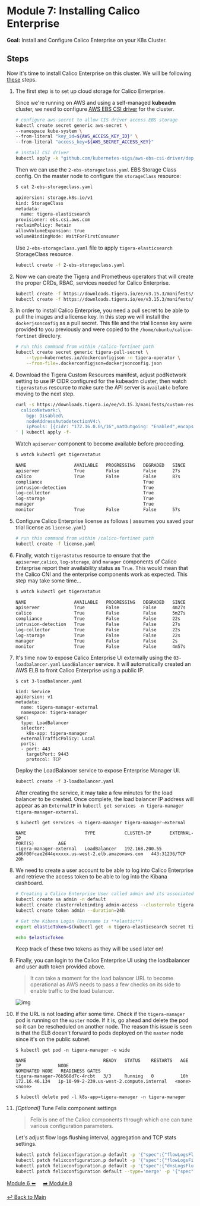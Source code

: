 # Module 7: Installing Calico Enterprise

**Goal:** Install and Configure Calico Enterprise on your K8s Cluster.

## Steps

Now it's time to install Calico Enterprise on this cluster. We will be following [these](https://docs.tigera.io/calico-enterprise/latest/getting-started/install-on-clusters/kubernetes/generic-install) steps.

1. The first step is to set up cloud storage for Calico Enterprise.

    Since we're running on AWS and using a self-managed **kubeadm** cluster, we need to configure [AWS EBS CSI driver](https://github.com/kubernetes-sigs/aws-ebs-csi-driver/blob/master/docs/install.md) for the cluster.

    ```bash
    # configure aws-secret to allow CIS driver access EBS storage
    kubectl create secret generic aws-secret \
    --namespace kube-system \
    --from-literal "key_id=${AWS_ACCESS_KEY_ID}" \
    --from-literal "access_key=${AWS_SECRET_ACCESS_KEY}"

    # install CSI driver
    kubectl apply -k "github.com/kubernetes-sigs/aws-ebs-csi-driver/deploy/kubernetes/overlays/stable/?ref=release-1.17"
    ```

    Then we can use the `2-ebs-storageclass.yaml` EBS Storage Class config. On the master node to configure the `storageClass` resource:

    ```bash
    $ cat 2-ebs-storageclass.yaml

    apiVersion: storage.k8s.io/v1
    kind: StorageClass
    metadata:
      name: tigera-elasticsearch
    provisioner: ebs.csi.aws.com
    reclaimPolicy: Retain
    allowVolumeExpansion: true
    volumeBindingMode: WaitForFirstConsumer
    ```

    Use `2-ebs-storageclass.yaml` file to apply `tigera-elasticsearch` StorageClass resource.

    ```bash
    kubectl create -f 2-ebs-storageclass.yaml
    ```

2. Now we can create the Tigera and Prometheus operators that will create the proper CRDs, RBAC, services needed for Calico Enterprise.

    ```bash
    kubectl create -f https://downloads.tigera.io/ee/v3.15.3/manifests/tigera-operator.yaml
    kubectl create -f https://downloads.tigera.io/ee/v3.15.3/manifests/tigera-prometheus-operator.yaml
    ```

3. In order to install Calico Enterprise, you need a pull secret to be able to pull the images and a license key. In this step we will install the `dockerjsonconfig` as a pull secret. This file and the trial license key were provided to you previously and were copied to the `/home/ubuntu/calico-fortinet` directory.

    ```bash
    # run this command from within /calico-fortinet path
    kubectl create secret generic tigera-pull-secret \
        --type=kubernetes.io/dockerconfigjson -n tigera-operator \
        --from-file=.dockerconfigjson=dockerjsonconfig.json
    ```

4. Download the Tigera Custom Resources manifest, adjust podNetwork setting to use IP CIDR configured for the kubeadm cluster, then watch `tigerastatus` resource to make sure the API server is `available` before moving to the next step.

    ```bash
    curl -s https://downloads.tigera.io/ee/v3.15.3/manifests/custom-resources.yaml | sed -e '/  # registry:.*$/a \
      calicoNetwork:\
        bgp: Disabled\
        nodeAddressAutodetectionV4:\
        ipPools: [{cidr: "172.16.0.0\/16",natOutgoing: "Enabled",encapsulation: "VXLAN"}]\
    ' | kubectl apply -f-
    ```

    Watch `apiserver` component to become available before proceeding.

    ```bash
    $ watch kubectl get tigerastatus

    NAME                  AVAILABLE   PROGRESSING   DEGRADED   SINCE
    apiserver             True        False         False      27s
    calico                True        False         False      87s
    compliance                                      True       
    intrusion-detection                             True       
    log-collector                                   True       
    log-storage                                     True       
    manager                                         True       
    monitor               True        False         False      57s

    ```

5. Configure Calico Enterprise license as follows ( assumes you saved your trial license as `license.yaml`)

    ```bash
    # run this command from within /calico-fortinet path
    kubectl create -f license.yaml
    ```

6. Finally, watch `tigerastatus` resource to ensure that the `apiserver`,`calico`, `log-storage`, and `manager` components of Calico Enterprise report their availability status as `True`. This would mean that the Calico CNI and the enterprise components work as expected. This step may take some time...

    ```bash
    $ watch kubectl get tigerastatus

    NAME                  AVAILABLE   PROGRESSING   DEGRADED   SINCE
    apiserver             True        False         False      4m27s
    calico                True        False         False      5m27s
    compliance            True        False         False      22s
    intrusion-detection   True        False         False      27s
    log-collector         True        False         False      22s
    log-storage           True        False         False      22s
    manager               True        False         False      2s
    monitor               True        False         False      4m57s
    ```

7. It's time now to expose Calico Enterprise UI externally using the `03-loadbalancer.yaml` `LoadBalancer` service. It will automatically created an AWS ELB to front Calico Enterprise using a public IP.

    ```text
    $ cat 3-loadbalancer.yaml

    kind: Service
    apiVersion: v1
    metadata:
      name: tigera-manager-external
      namespace: tigera-manager
    spec:
      type: LoadBalancer
      selector:
        k8s-app: tigera-manager
      externalTrafficPolicy: Local
      ports:
      - port: 443
        targetPort: 9443
        protocol: TCP
    ```

    Deploy the LoadBalancer service to expose Enterprise Manager UI.

    ```bash
    kubectl create -f 3-loadbalancer.yaml
    ```

    After creating the service, it may take a few minutes for the load balancer to be created. Once complete, the load balancer IP address will appear as an `ExternalIP` in `kubectl get services -n tigera-manager tigera-manager-external`.

    ```text
    $ kubectl get services -n tigera-manager tigera-manager-external

    NAME                      TYPE           CLUSTER-IP       EXTERNAL-IP                                                              PORT(S)         AGE
    tigera-manager-external   LoadBalancer   192.168.200.55   a86f00fcae2d44exxxxx.us-west-2.elb.amazonaws.com   443:31236/TCP   20h
    ```

8. We need to create a user account to be able to log into Calico Enterprise and retrieve the access token to be able to log into the Kibana dashboard.

    ```bash
    # Creating a Calico Enterprise User called admin and its associated k8s Service Account
    kubectl create sa admin -n default
    kubectl create clusterrolebinding admin-access --clusterrole tigera-network-admin --serviceaccount default:admin
    kubectl create token admin --duration=24h

    # Get the Kibana Login (Username is **elastic**)
    export elasticToken=$(kubectl get -n tigera-elasticsearch secret tigera-secure-es-elastic-user -o go-template='{{.data.elastic | base64decode}}')

    echo $elasticToken
    ```

    Keep track of these two tokens as they will be used later on!

9. Finally, you can login to the Calico Enterprise UI using the loadbalancer and user auth token provided above.

    >It can take a moment for the load balancer URL to become operational as AWS needs to pass a few checks on its side to enable traffic to the load balancer.

    ![img](../img/tigera-ui.png)

10. If the URL is not loading after some time. Check if the `tigera-manager` pod is running on the `master` node.  If it is, go ahead and delete the pod so it can be rescheduled on another node. The reason this issue is seen is that the ELB doesn't forward to pods deployed on the `master` node since it's on the public subnet.

    ```text
    $ kubectl get pod -n tigera-manager -o wide

    NAME                             READY   STATUS    RESTARTS   AGE   IP              NODE                                        NOMINATED NODE   READINESS GATES
    tigera-manager-76b568d7c-4rcbt   3/3     Running   0          10h   172.16.46.134   ip-10-99-2-239.us-west-2.compute.internal   <none>           <none>

    $ kubectl delete pod -l k8s-app=tigera-manager -n tigera-manager
    ```

11. _[Optional]_ Tune Felix component settings

    >Felix is one of the Calico components through which one can tune various configuration parameters.

    Let's adjust flow logs flushing interval, aggregation and TCP stats settings.

    ```bash
    kubectl patch felixconfiguration.p default -p '{"spec":{"flowLogsFlushInterval":"10s"}}'
    kubectl patch felixconfiguration.p default -p '{"spec":{"flowLogsFileAggregationKindForAllowed":1}}'
    kubectl patch felixconfiguration.p default -p '{"spec":{"dnsLogsFlushInterval":"10s"}}'
    kubectl patch felixconfiguration default --type='merge' -p '{"spec":{"flowLogsCollectTcpStats":true}}'
    ```

[Module 6 :arrow_left:](../modules/join-nodes.md) &nbsp;&nbsp;&nbsp;&nbsp;[:arrow_right: Module 8](../modules/integrate-calico-fortigate.md)

[:leftwards_arrow_with_hook: Back to Main](/README.md)
